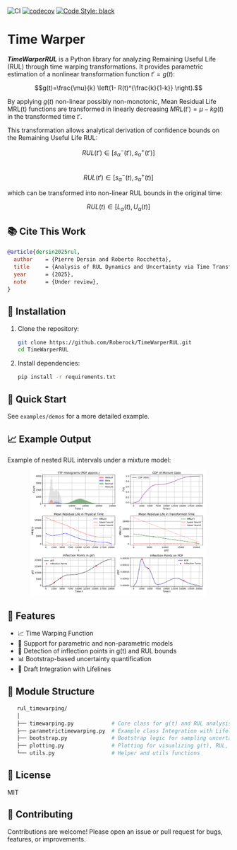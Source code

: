 ![CI](https://github.com/Roberock/TimeWarperRUL/actions/workflows/python-package.yml/badge.svg?branch=main)
[![codecov](https://codecov.io/gh/Roberock/TimeWarperRUL/branch/main/graph/badge.svg)](https://codecov.io/gh/Roberock/TimeWarperRUL?branch=main)
[![Code Style: black](https://img.shields.io/badge/code%20style-black-000000.svg)](https://github.com/psf/black)

# Time Warper 

_**TimeWarperRUL**_ is a Python library for analyzing Remaining Useful Life (RUL) through time warping transformations. 
It provides parametric estimation of a nonlinear transformation function $t'=g(t)$:

$$g(t)=\frac{\mu}{k} \left(1- R(t)^{\frac{k}{1-k}}  \right).$$

By applying $g(t)$ non-linear possibly non-monotonic, Mean Residual Life MRL(t) functions are transformed in 
linearly decreasing $MRL(t') = \mu  - kg(t)$ in the transformed time $t'$. 

This transformation allows analytical derivation of confidence bounds on the Remaining Useful Life RUL: 

$$RUL(t') \in [s^{-}_\alpha(t'), s^{+}_\alpha(t')]$$  
$$RUL(t') \in [s^{-}_\alpha(t), s^{+}_\alpha(t)]$$

which can be transformed into non-linear RUL bounds in the original time: 

$$RUL(t) \in [L_\alpha(t), U_\alpha(t)]$$
 
 
## 📚 Cite This Work
```bib 
@article{dersin2025rul,
  author    = {Pierre Dersin and Roberto Rocchetta},
  title     = {Analysis of RUL Dynamics and Uncertainty via Time Transformation},
  year      = {2025},
  note      = {Under review},
}
```

## 🔧 Installation

1. Clone the repository:
   ```bash 
   git clone https://github.com/Roberock/TimeWarperRUL.git
   cd TimeWarperRUL  
   ```
2. Install dependencies:
   ```bash
   pip install -r requirements.txt
   ```


## 🚀 Quick Start


See `examples/demos` for a more detailed example.



## 📈 Example Output

Example of nested RUL intervals under a mixture model:

<p align="center">
  <img src="plots/plot_mixture_example_case1.png" alt="RUL Plot" width="400px">
</p>

## 🧠 Features

* 📈 Time Warping Function
* 🔁 Support for parametric and non-parametric models 
* 📍 Detection of inflection points in g(t) and RUL bounds
* 📊 Bootstrap-based uncertainty quantification 
* 🧪 Draft Integration with Lifelines


## 📁 Module Structure 

```bash
   rul_timewarping/
   │
   ├── timewarping.py            # Core class for g(t) and RUL analysis, including non-parametric analysis
   ├── parametrictimewarping.py  # Example class Integration with Lifelines for parametric modelling 
   ├── bootstrap.py              # Bootstrap logic for sampling uncertainties
   ├── plotting.py               # Plotting for visualizing g(t), RUL, inflection points
   └── utils.py                  # Helper and utils functions
```


## 📜 License
MIT 


## 🙋 Contributing
Contributions are welcome!
Please open an issue or pull request for bugs, features, or improvements.
